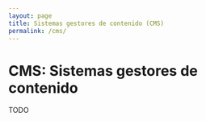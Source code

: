 ```yaml
---
layout: page
title: Sistemas gestores de contenido (CMS)
permalink: /cms/
---
```

# CMS: Sistemas gestores de contenido

TODO